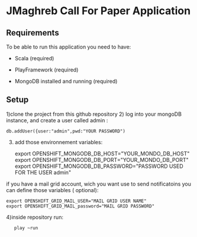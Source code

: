 JMaghreb Call For Paper Application
===================================
Requirements
------------
To be able to run this application you need to have:

* Scala  (required)

* PlayFramework  (required)

* MongoDB installed and running (required)


Setup
-----
1)clone the project from this github repository
2) log into your mongoDB instance, and create a user called admin :

    db.addUser({user:"admin",pwd:"YOUR PASSWORD")
    
3) add those environnement variables:

    export OPENSHIFT_MONGODB_DB_HOST="YOUR_MONDO_DB_HOST"
    export OPENSHIFT_MONGODB_DB_PORT="YOUR_MONDO_DB_PORT"
    export OPENSHIFT_MONGODB_DB_PASSWORD="PASSWORD USED FOR THE USER admin"
    
if you have a mail grid account, wich you want use to send notificatoins you can  define those variables ( optional):

    export OPENSHIFT_GRID_MAIL_USER="MAIL GRID USER NAME"
    export OPENSHIFT_GRID_MAIL_password="MAIL GRID PASSWORD"
    
4)inside repository run:

       play ~run
